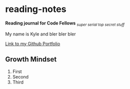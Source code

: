 # reading-notes
**Reading journal for Code Fellows** _<sub> super serial top secret stuff </sub>_

My name is Kyle and bler bler bler

[Link to my Github Portfolio](https://k1ng-t0ast.github.io/reading-notes/)

## Growth Mindset

1. First
2. Second
3. Third
